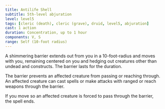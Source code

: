 ```yaml
---
title: Antilife Shell
subtitle: 5th-level abjuration
level: level5
tags: [cleric (death), cleric (grave), druid, level5, abjuration]
cast: 1 action
duration: Concentration, up to 1 hour
components: V, S
range: Self (10-foot radius)
---
```

A shimmering barrier extends out from you in a 10-foot-radius and moves with you, remaining centered on you and hedging out creatures other than undead and constructs. The barrier lasts for the duration.

The barrier prevents an affected creature from passing or reaching through. An affected creature can cast spells or make attacks with ranged or reach weapons through the barrier.

If you move so an affected creature is forced to pass through the barrier, the spell ends.